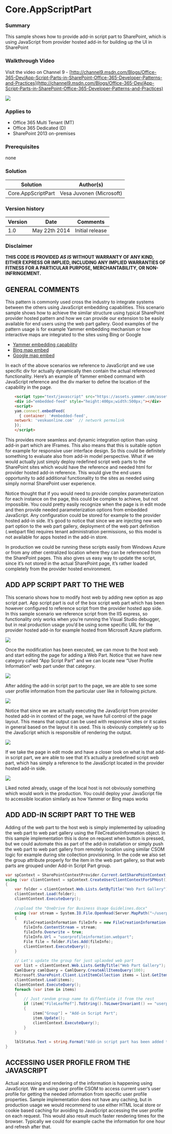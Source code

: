 # Core.AppScriptPart #

### Summary ###
This sample shows how to provide add-in script part to SharePoint, which is using JavaScript from provider hosted add-in for building up the UI in SharePoint

### Walkthrough Video ###
Visit the video on Channel 9 - [http://channel9.msdn.com/Blogs/Office-365-Dev/App-Script-Parts-in-SharePoint-Office-365-Developer-Patterns-and-Practices](http://channel9.msdn.com/Blogs/Office-365-Dev/App-Script-Parts-in-SharePoint-Office-365-Developer-Patterns-and-Practices)

![](http://i.imgur.com/cpZnC76.png)

### Applies to ###
-  Office 365 Multi Tenant (MT)
-  Office 365 Dedicated (D)
-  SharePoint 2013 on-premises

### Prerequisites ###
none

### Solution ###
Solution | Author(s)
---------|----------
Core.AppScriptPart | Vesa Juvonen (Microsoft)

### Version history ###
Version  | Date | Comments
---------| -----| --------
1.0  | May 22th 2014 | Initial release

### Disclaimer ###
**THIS CODE IS PROVIDED *AS IS* WITHOUT WARRANTY OF ANY KIND, EITHER EXPRESS OR IMPLIED, INCLUDING ANY IMPLIED WARRANTIES OF FITNESS FOR A PARTICULAR PURPOSE, MERCHANTABILITY, OR NON-INFRINGEMENT.**


## GENERAL COMMENTS
This pattern is commonly used cross the industry to integrate systems between the others using JavaScript embedding capabilities. This scenario sample shows how to achieve the similar structure using typical SharePoint provider hosted pattern and how we can provide our extension to be easily available for end users using the web part gallery.
Good examples of the pattern usage is for example Yammer embedding mechanism or how interactive maps are integrated to the sites using Bing or Google

- [Yammer embedding capability](https://developer.yammer.com/connect/)
- [Bing map embed](http://www.microsoft.com/web/post/using-the-bing-maps-api)
- [Google map embed](https://developers.google.com/maps/documentation/javascript/tutorial#Loading_the_Maps_API)


In each of the above scenarios we reference to JavaScript and we use specific div for actually dynamically then contain the actual referenced functionality. Here’s an example of Yammer embed command with JavaScript reference and the div marker to define the location of the capability in the page.

```HTML
    <script type="text/javascript" src="https://assets.yammer.com/assets/platform_embed.js"></script>
    <div id="embedded-feed" style="height:400px;width:500px;"></div> 
    <script>
    yam.connect.embedFeed(
      { container: '#embedded-feed',
    network: 'veskuonline.com'  // network permalink
    });
    </script>
```

This provides more seamless and dynamic integration option than using add-in part which are IFrames. This also means that this is suitable option for example for responsive user interface design. So this could be definitely something to evaluate also from add-in model perspective. What if we would actually just simply deploy redefined script web parts to the SharePoint sites which would have the reference and needed html for provider hosted add-in reference. This would give the end users opportunity to add additional functionality to the sites as needed using simply normal SharePoint user experience.

Notice thought that if you would need to provide complex parameterization for each instance on the page, this could be complex to achieve, but not impossible. You could pretty easily recognize when the page is in edit mode and then provide needed parameterization options from embedded JavaScript. Any configuration could be stored for example to the provider hosted add-in side. It’s good to notice that since we are injecting new web part option to the web part gallery, deployment of the web part definition (.webpart file) requires tenant administration permissions, so this model is not available for apps hosted in the add-in store.

In production we could be running these scripts easily from Windows Azure or from any other centralized location where they can be referenced from the SharePoint pages. This also gives us easy way to update the script, since it’s not stored in the actual SharePoint page, it’s rather loaded completely from the provider hosted environment. 


##  ADD APP SCRIPT PART TO THE WEB ##
This scenario shows how to modify host web by adding new option as app script part. App script part is out of the box script web part which has been however configured to reference script from the provider hosted app side. In this sample scenario we reference script from the IIS express, so functionality only works when you’re running the Visual Studio debugger, but in real production usage you’d be using some specific URL for the provider hosted add-in for example hosted from Microsoft Azure platform.

![](http://i.imgur.com/zyrDWtv.png)

Once the modification has been executed, we can move to the host web and start editing the page for adding a Web Part. Notice that we have new category called “App Script Part” and we can locate new “User Profile Information” web part under that category.

![](http://i.imgur.com/MGVhj3I.png)

After adding the add-in script part to the page, we are able to see some user profile information from the particular user like in following picture.

![](http://i.imgur.com/i3YlWrk.png)

Notice that since we are actually executing the JavaScript from provider hosted add-in in context of the page, we have full control of the page layout. This means that output can be used with responsive sites or it scales in general based on the layout it is used. This is obviously completely up to the JavaScript which is responsible of rendering the output.

![](http://i.imgur.com/jS7HzCK.png)

If we take the page in edit mode and have a closer look on what is that add-in script part, we are able to see that it’s actually a predefined script web part, which has simply a reference to the JavaScript located in the provider hosted add-in side.

![](http://i.imgur.com/GdCpRHf.png)

Liked noted already, usage of the local host is not obviously something which would work in the production. You could deploy your JavaScript file to accessible location similarly as how Yammer or Bing maps works

##  ADD ADD-IN SCRIPT PART TO THE WEB ##
Adding of the web part to the host web is simply implemented by uploading the web part to web part gallery using the FileCreationInformation object. In this sample implementation this is done on request when button is pressed, but we could automate this as part of the add-in installation or simply push the web part to web part gallery from remotely location using similar CSOM logic for example during site collection provisioning. In the code we also set the group attribute properly for the item in the web part gallery, so that web parts are grouped under Add-in Script Part group.

```C#
var spContext = SharePointContextProvider.Current.GetSharePointContext(Context);
using (var clientContext = spContext.CreateUserClientContextForSPHost())
{
    var folder = clientContext.Web.Lists.GetByTitle("Web Part Gallery").RootFolder;
    clientContext.Load(folder);
    clientContext.ExecuteQuery();
    
    //upload the "OneDrive for Business Usage Guidelines.docx"
    using (var stream = System.IO.File.OpenRead(Server.MapPath("~/userprofileinformation.webpart")))
    {
        FileCreationInformation fileInfo = new FileCreationInformation();
        fileInfo.ContentStream = stream;
        fileInfo.Overwrite = true;
        fileInfo.Url = "userprofileinformation.webpart";
        File file = folder.Files.Add(fileInfo);
        clientContext.ExecuteQuery();
    }
    
    // Let's update the group for just uplaoded web part
    var list = clientContext.Web.Lists.GetByTitle("Web Part Gallery");
    CamlQuery camlQuery = CamlQuery.CreateAllItemsQuery(100);
    Microsoft.SharePoint.Client.ListItemCollection items = list.GetItems(camlQuery);
    clientContext.Load(items);
    clientContext.ExecuteQuery();
    foreach (var item in items)
    {
        // Just random group name to diffentiate it from the rest
        if (item["FileLeafRef"].ToString().ToLowerInvariant() == "userprofileinformation.webpart")
        {
            item["Group"] = "Add-in Script Part";
            item.Update();
            clientContext.ExecuteQuery();
        }
    }
    
    lblStatus.Text = string.Format("Add-in script part has been added to web part gallery. You can find 'User Profile Information' script part under 'App Script Part' group in the <a href='{0}'>host web</a>.", spContext.SPHostUrl.ToString());
}
```

##  ACCESSING USER PROFILE FROM THE JAVASCRIPT ##
Actual accessing and rendering of the information is happening using JavaScript. We are using user profile CSOM to access current user’s user profile for getting the needed information from specific user profile properties. Sample implementation does not have any caching, but in production usage we would recommend to use either HTML local store or cookie based caching for avoiding to JavaScript accessing the user profile on each request. This would also result much faster rendering times for the browser. Typically we could for example cache the information for one hour and refresh after that.